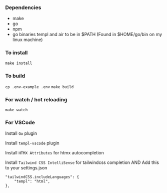 ### Dependencies

- make
- go
- npm
- go binaries templ and air to be in $PATH (Found in $HOME/go/bin on my linux machine)

### To install

`make install`

### To build

`cp .env-example .env`
`make build`

### For watch / hot reloading

`make watch`

### For VSCode

Install `Go` plugin

Install `templ-vscode` plugin

Install `HTMX Attributes` for htmx autocompletion

Install `Tailwind CSS IntelliSense` for tailwindcss completion
AND
Add this to your settings.json
```
"tailwindCSS.includeLanguages": {
    "templ": "html",
},
```